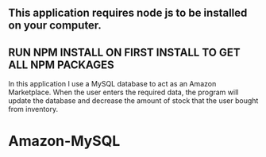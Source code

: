 This application requires node js to be installed on your computer.
-------------------------------------------------------------------
**RUN NPM INSTALL ON FIRST INSTALL TO GET ALL NPM PACKAGES**
-------------------------------------------------------------------
In this application I use a MySQL database to act as an Amazon Marketplace.
When the user enters the required data, the program will update the database 
and decrease the amount of stock that the user bought from inventory.
# Amazon-MySQL
